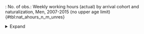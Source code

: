 <div class="tabledetails">

|     |
| --- |
: No. of obs.: Weekly working hours (actual) by arrival cohort and naturalization, Men, 2007-2015 (no upper age limit) {#tbl:nat_ahours_n_m_unres}

<details>
<summary>
Expand
</summary>
<div class="tabwrap">
<table class="scientific medleftstub">
<tr> <td style='text-align: left'></td><td colspan=6 style='text-align:center'><strong>Arrival cohort</strong><td></td></td></tr>
<tr> <td style='text-align: left'></td> <td style='text-align: right'><strong>1964-73</strong></td> <td style='text-align: right'><strong>1974-83</strong></td> <td style='text-align: right'><strong>1984-93</strong></td> <td style='text-align: right'><strong>1994-03</strong></td> <td style='text-align: right'><strong>2004-10</strong></td> <td style='text-align: right'><strong>Total</strong></td> <td style='text-align: right'><strong>N</strong></td></tr>
<tr> <td style='text-align: left'></td> <td style='text-align: right'>n</td> <td style='text-align: right'>n</td> <td style='text-align: right'>n</td> <td style='text-align: right'>n</td> <td style='text-align: right'>n</td> <td style='text-align: right'>n</td> <td style='text-align: right'></td></tr>
<tr> <td style='text-align: left'>Non-naturalized immigrant</td> <td style='text-align: right'>13775</td> <td style='text-align: right'>6607</td> <td style='text-align: right'>14968</td> <td style='text-align: right'>22504</td> <td style='text-align: right'>15582</td> <td style='text-align: right'>73436</td> <td style='text-align: right'>65,387</td></tr>
<tr> <td style='text-align: left'>Naturalized immigrant</td> <td style='text-align: right'>929</td> <td style='text-align: right'>2188</td> <td style='text-align: right'>9676</td> <td style='text-align: right'>7372</td> <td style='text-align: right'>569</td> <td style='text-align: right'>20734</td> <td style='text-align: right'>24,225</td></tr>
<tr> <td style='text-align: left'>Naturalized/recognized Ethnic German</td> <td style='text-align: right'>2140</td> <td style='text-align: right'>3587</td> <td style='text-align: right'>12108</td> <td style='text-align: right'>9856</td> <td style='text-align: right'>1240</td> <td style='text-align: right'>28930</td> <td style='text-align: right'>33,491</td></tr>
<tr> <td style='text-align: left'>Total</td> <td style='text-align: right'>16844</td> <td style='text-align: right'>12382</td> <td style='text-align: right'>36752</td> <td style='text-align: right'>39731</td> <td style='text-align: right'>17391</td> <td style='text-align: right'>123100</td> <td style='text-align: right'>123,103</td></tr>
<tr> <td style='text-align: left'>N</td> <td style='text-align: right'>16,457</td> <td style='text-align: right'>12,883</td> <td style='text-align: right'>38,985</td> <td style='text-align: right'>39,533</td> <td style='text-align: right'>15,245</td> <td style='text-align: right'>123,103</td> <td style='text-align: right'></td></tr>
</table>
</div>
</details>
</div>
